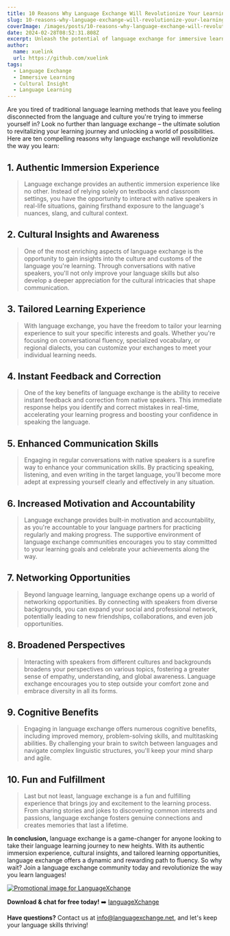 ```yaml
---
title: 10 Reasons Why Language Exchange Will Revolutionize Your Learning Journey
slug: 10-reasons-why-language-exchange-will-revolutionize-your-learning-journey
coverImage: /images/posts/10-reasons-why-language-exchange-will-revolutionize-your-learning-journey.png
date: 2024-02-28T08:52:31.808Z
excerpt: Unleash the potential of language exchange for immersive learning and cultural insight. Join the community and transform your language journey today!
author:
  name: xuelink 
  url: https://github.com/xuelink
tags:
  - Language Exchange
  - Immersive Learning
  - Cultural Insight
  - Language Learning
---
```


<script>
  import Callout from "$lib/components/molecules/Callout.svelte";
  import CodeBlock from "$lib/components/molecules/CodeBlock.svelte";
  import Image from "$lib/components/atoms/Image.svelte";
</script>

Are you tired of traditional language learning methods that leave you feeling disconnected from the language and culture you're trying to immerse yourself in? Look no further than language exchange – the ultimate solution to revitalizing your learning journey and unlocking a world of possibilities. Here are ten compelling reasons why language exchange will revolutionize the way you learn:

## 1. **Authentic Immersion Experience**

> Language exchange provides an authentic immersion experience like no other. Instead of relying solely on textbooks and classroom settings, you have the opportunity to interact with native speakers in real-life situations, gaining firsthand exposure to the language's nuances, slang, and cultural context.

## **2. Cultural Insights and Awareness**

> One of the most enriching aspects of language exchange is the opportunity to gain insights into the culture and customs of the language you're learning. Through conversations with native speakers, you'll not only improve your language skills but also develop a deeper appreciation for the cultural intricacies that shape communication.

## **3. Tailored Learning Experience**

> With language exchange, you have the freedom to tailor your learning experience to suit your specific interests and goals. Whether you're focusing on conversational fluency, specialized vocabulary, or regional dialects, you can customize your exchanges to meet your individual learning needs.

## **4. Instant Feedback and Correction**

> One of the key benefits of language exchange is the ability to receive instant feedback and correction from native speakers. This immediate response helps you identify and correct mistakes in real-time, accelerating your learning progress and boosting your confidence in speaking the language.

## **5. Enhanced Communication Skills**

> Engaging in regular conversations with native speakers is a surefire way to enhance your communication skills. By practicing speaking, listening, and even writing in the target language, you'll become more adept at expressing yourself clearly and effectively in any situation.

## **6. Increased Motivation and Accountability**

> Language exchange provides built-in motivation and accountability, as you're accountable to your language partners for practicing regularly and making progress. The supportive environment of language exchange communities encourages you to stay committed to your learning goals and celebrate your achievements along the way.

## **7. Networking Opportunities**

> Beyond language learning, language exchange opens up a world of networking opportunities. By connecting with speakers from diverse backgrounds, you can expand your social and professional network, potentially leading to new friendships, collaborations, and even job opportunities.

## **8. Broadened Perspectives**

> Interacting with speakers from different cultures and backgrounds broadens your perspectives on various topics, fostering a greater sense of empathy, understanding, and global awareness. Language exchange encourages you to step outside your comfort zone and embrace diversity in all its forms.

## **9. Cognitive Benefits**

> Engaging in language exchange offers numerous cognitive benefits, including improved memory, problem-solving skills, and multitasking abilities. By challenging your brain to switch between languages and navigate complex linguistic structures, you'll keep your mind sharp and agile.

## **10. Fun and Fulfillment**

> Last but not least, language exchange is a fun and fulfilling experience that brings joy and excitement to the learning process. From sharing stories and jokes to discovering common interests and passions, language exchange fosters genuine connections and creates memories that last a lifetime.

**In conclusion,** language exchange is a game-changer for anyone looking to take their language learning journey to new heights. With its authentic immersion experience, cultural insights, and tailored learning opportunities, language exchange offers a dynamic and rewarding path to fluency. So why wait? Join a language exchange community today and revolutionize the way you learn languages!

<a href="https://languagexchange.net)" target="_blank"> <Image src="/images/posts/Promo.png" alt="Promotional image for LanguageXchange" /></a>

**Download & chat for free today!** ➡️ [languageXchange](https://languagexchange.net/)

**Have questions?** Contact us at [info@languagexchange.net](mailto:info@languagexchange.net), and let's keep your language skills thriving!
